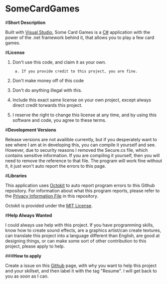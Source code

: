# SomeCardGames

#**Short Description**

Built with [Visual Studio](https://www.visualstudio.com/), Some Card Games is a [C#](https://msdn.microsoft.com/en-us/library/z1zx9t92.aspx) application with the power of the .net framework behind it, that allows you to play a few card games.

#**License**

1. Don't use this code, and claim it as your own.

        a. If you provide credit to this project, you are fine.
2. Don't make money off of this code
3. Don't do anything illegal with this.
4. Include this exact same license on your own project, except always direct credit torwards this project.
5. I reserve the right to change this license at any time, and by using this software and code, you agree to these terms.

#**Development Versions**

Release versions are not availible currently, but if you desperately want to see where I am at in developing this, you can compile it yourself and see. However, due to security reasons I removed the Secure.cs file, which contains sensitive information. If you are compiling it yourself, then you will need to remove the reference to that file. The program will work fine without it, it just won't auto report the errors to this page.

#**Libraries**

This application uses [Octokit](http://octokit.github.io/) to auto report program errors to this Github repository.
For information about what this program reports, please refer to the [Privacy Information File](https://github.com/SneakyTactician/SomeCardGames/blob/master/Privacy%20Information) in this repository.


Octokit is provided under the [MIT License](https://en.wikipedia.org/wiki/MIT_License).

#**Help Always Wanted**

I could always use help with this project. If you have programming skills, know how to create sound effects, are a graphics artist/can create textures, can translate this project into a language different than English, are good at designing things, or can make some sort of other contribution to this project, please apply to help. 

###**How to apply**

Create a issue on this [Github](https://github.com/) page, with why you want to help this project and your skillset, and then label it with the tag "Resume". I will get back to you as soon as I can.
